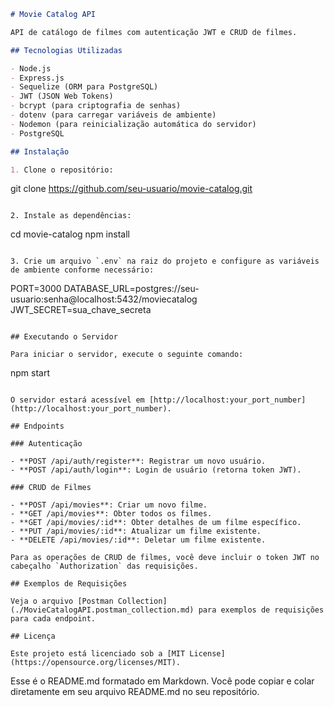 
```markdown
# Movie Catalog API

API de catálogo de filmes com autenticação JWT e CRUD de filmes.

## Tecnologias Utilizadas

- Node.js
- Express.js
- Sequelize (ORM para PostgreSQL)
- JWT (JSON Web Tokens)
- bcrypt (para criptografia de senhas)
- dotenv (para carregar variáveis de ambiente)
- Nodemon (para reinicialização automática do servidor)
- PostgreSQL

## Instalação

1. Clone o repositório:

```
git clone https://github.com/seu-usuario/movie-catalog.git
```

2. Instale as dependências:

```
cd movie-catalog
npm install
```

3. Crie um arquivo `.env` na raiz do projeto e configure as variáveis de ambiente conforme necessário:

```
PORT=3000
DATABASE_URL=postgres://seu-usuario:senha@localhost:5432/moviecatalog
JWT_SECRET=sua_chave_secreta
```

## Executando o Servidor

Para iniciar o servidor, execute o seguinte comando:

```
npm start
```

O servidor estará acessível em [http://localhost:your_port_number](http://localhost:your_port_number).

## Endpoints

### Autenticação

- **POST /api/auth/register**: Registrar um novo usuário.
- **POST /api/auth/login**: Login de usuário (retorna token JWT).

### CRUD de Filmes

- **POST /api/movies**: Criar um novo filme.
- **GET /api/movies**: Obter todos os filmes.
- **GET /api/movies/:id**: Obter detalhes de um filme específico.
- **PUT /api/movies/:id**: Atualizar um filme existente.
- **DELETE /api/movies/:id**: Deletar um filme existente.

Para as operações de CRUD de filmes, você deve incluir o token JWT no cabeçalho `Authorization` das requisições.

## Exemplos de Requisições

Veja o arquivo [Postman Collection](./MovieCatalogAPI.postman_collection.md) para exemplos de requisições para cada endpoint.

## Licença

Este projeto está licenciado sob a [MIT License](https://opensource.org/licenses/MIT).
```

Esse é o README.md formatado em Markdown. Você pode copiar e colar diretamente em seu arquivo README.md no seu repositório.